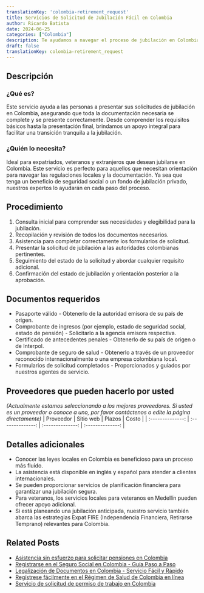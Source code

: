 ```yaml
---
translationKey: 'colombia-retirement_request'
title: Servicios de Solicitud de Jubilación Fácil en Colombia
author: Ricardo Batista
date: 2024-06-25
categories: ["Colombia"]
description: Te ayudamos a navegar el proceso de jubilación en Colombia fácilmente. Ofrecemos una aplicación sin complicaciones y orientación experta.
draft: false
translationKey: colombia-retirement_request
---
```


## Descripción
### ¿Qué es?
Este servicio ayuda a las personas a presentar sus solicitudes de jubilación en Colombia, asegurando que toda la documentación necesaria se complete y se presente correctamente. Desde comprender los requisitos básicos hasta la presentación final, brindamos un apoyo integral para facilitar una transición tranquila a la jubilación.

### ¿Quién lo necesita?
Ideal para expatriados, veteranos y extranjeros que desean jubilarse en Colombia. Este servicio es perfecto para aquellos que necesitan orientación para navegar las regulaciones locales y la documentación. Ya sea que tenga un beneficio de seguridad social o un fondo de jubilación privado, nuestros expertos lo ayudarán en cada paso del proceso.

## Procedimiento

1. Consulta inicial para comprender sus necesidades y elegibilidad para la jubilación.
2. Recopilación y revisión de todos los documentos necesarios.
3. Asistencia para completar correctamente los formularios de solicitud.
4. Presentar la solicitud de jubilación a las autoridades colombianas pertinentes.
5. Seguimiento del estado de la solicitud y abordar cualquier requisito adicional.
6. Confirmación del estado de jubilación y orientación posterior a la aprobación.

## Documentos requeridos

- Pasaporte válido - Obtenerlo de la autoridad emisora de su país de origen.
- Comprobante de ingresos (por ejemplo, estado de seguridad social, estado de pensión) - Solicitarlo a la agencia emisora respectiva.
- Certificado de antecedentes penales - Obtenerlo de su país de origen o de Interpol.
- Comprobante de seguro de salud - Obtenerlo a través de un proveedor reconocido internacionalmente o una empresa colombiana local.
- Formularios de solicitud completados - Proporcionados y guiados por nuestros agentes de servicio.

## Proveedores que pueden hacerlo por usted
_(Actualmente estamos seleccionando a los mejores proveedores. Si usted es un proveedor o conoce a uno, por favor contáctenos o edite la página directamente)_
| Proveedor         |      Sitio web     |      Plazos      |      Costo      |
| :--------------: | :--------------: | :--------------: | :--------------: |

## Detalles adicionales

- Conocer las leyes locales en Colombia es beneficioso para un proceso más fluido.
- La asistencia está disponible en inglés y español para atender a clientes internacionales.
- Se pueden proporcionar servicios de planificación financiera para garantizar una jubilación segura.
- Para veteranos, los servicios locales para veteranos en Medellín pueden ofrecer apoyo adicional.
- Si está planeando una jubilación anticipada, nuestro servicio también abarca las estrategias Expat FIRE (Independencia Financiera, Retirarse Temprano) relevantes para Colombia.


## Related Posts

- [Asistencia sin esfuerzo para solicitar pensiones en Colombia](https://tramitit.com/es/guides/colombia/solicitud_de_pensión/)
- [Registrarse en el Seguro Social en Colombia - Guía Paso a Paso](https://tramitit.com/es/guides/colombia/inscripción_al_sistema_de_seguridad_social/)
- [Legalización de Documentos en Colombia - Servicio Fácil y Rápido](https://tramitit.com/es/guides/colombia/certificado_de_legalización_de_documentos/)
- [Regístrese fácilmente en el Régimen de Salud de Colombia en línea](https://tramitit.com/es/guides/colombia/inscripción_en_el_régimen_de_salud/)
- [Servicio de solicitud de permiso de trabajo en Colombia](https://tramitit.com/es/guides/colombia/solicitud_de_permiso_de_trabajo/)